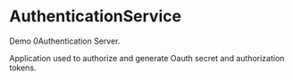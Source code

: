 # AuthenticationService
Demo 0Authentication Server.

Application used to authorize and generate Oauth secret and authorization tokens.

